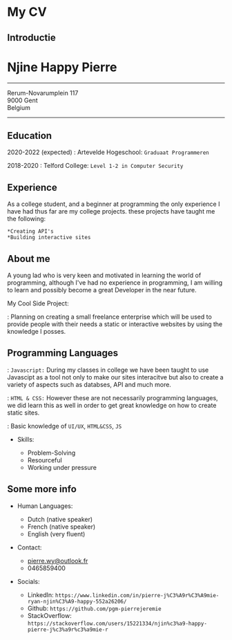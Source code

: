 # My CV

## Introductie

Njine Happy Pierre
============

-------------------     --------------------------------------------
Rerum-Novarumplein 117            
9000 Gent                         
Belgium                                       
-------------------     --------------------------------------------

Education
---------

2020-2022 (expected)
:   Artevelde Hogeschool: `Graduaat Programmeren`


2018-2020
:   Telford College: `Level 1-2 in Computer Security`

    

Experience
----------


As a college student, and a beginner at programming
the only experience I have had thus far are my college
projects. these projects have taught me the following:
    
    *Creating API's
    *Building interactive sites



About me
--------------------

A young lad who is very keen and motivated in learning
the world of programming, although I've had no 
experience in programming, I am willing to learn and 
possibly become a great Developer in the near future.

My Cool Side Project:

: Planning on creating a small freelance enterprise
which will be used to provide people with their needs
a static or interactive websites by using the knowledge
I posses.


Programming Languages
----------------------------

:   ``Javascript:`` During my classes in college we have been taught to use 
Javascipt as a tool not only to make our sites interacitve but also to create a 
variety of aspects such as databses, API and much more.

:   ``HTML & CSS:`` However these are not necessarily programming
languages, we did learn this as well in order to get great knowledge on
how to create static sites.

:   Basic knowledge of `UI/UX`, `HTML&CSS`, `JS`

* Skills:

     * Problem-Solving
     * Resourceful
     * Working under pressure


Some more info
----------------------------------------

* Human Languages:

     * Dutch (native speaker)
     * French (native speaker)
     * English (very fluent)


* Contact:

     * pierre.wy@outlook.fr
     * 0465859400
  
     
* Socials:

     * LinkedIn: `https://www.linkedin.com/in/pierre-j%C3%A9r%C3%A9mie-ryan-njin%C3%A9-happy-552a26206/`
     * Github: `https://github.com/pgm-pierrejeremie`
     * StackOverflow: `https://stackoverflow.com/users/15221334/njin%c3%a9-happy-pierre-j%c3%a9r%c3%a9mie-r`
     
